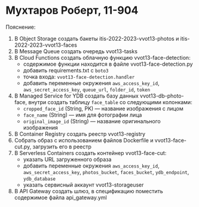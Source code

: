 # Мухтаров Роберт, 11-904

Пояснение:
1. В Object Storage создать бакеты itis-2022-2023-vvot13-photos и itis-2022-2023-vvot13-faces
2. В Message Queue создать очередь vvot13-tasks
3. В Cloud Functions создать облачную функцию vvot13-face-detection:
    - содержимое функции находится в файле vvot13-face-detection.py
    - добавить requirements.txt с `boto3`
    - точка входа: `vvot13-face-detection.handler`
    - добавить переменные окружения `aws_access_key_id`, `aws_secret_access_key`, `queue_url`, `folder_id`, `token`
4. В Managed Service for YDB создать базу данных vvot13-db-photo-face, внутри создать таблицу `face_table` со следующими колонками:        
    - `cropped_face_id` (String, PK) — название изображения с лицом
    - `face_name` (String) — имя для фотографии лица
    - `original_image_id` (String) — название оригинального изображения
5. В Container Registry создать реестр vvot13-registry
6. Собрать образ c использованием файлов Dockerfile и vvot13-face-cut.py, загрузить его в реестр
7. В Serverless Containers создать контейнер vvot13-face-cut:
    - указать URL загруженного образа
    - добавить переменные окружения `aws_access_key_id`, `aws_secret_access_key`, `photos_bucket`, `faces_bucket`, `ydb_endpoint`, `ydb_database`
    - указать сервисный аккаунт vvot13-storageuser
8. В API Gateway создать шлюз, в спецификацию поместить содержимое файла api_gateway.yml